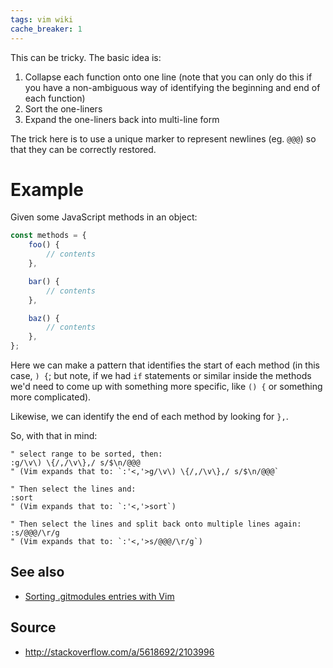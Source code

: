 ```yaml
---
tags: vim wiki
cache_breaker: 1
---
```


This can be tricky. The basic idea is:

1.  Collapse each function onto one line (note that you can only do this if you have a non-ambiguous way of identifying the beginning and end of each function)
2.  Sort the one-liners
3.  Expand the one-liners back into multi-line form

The trick here is to use a unique marker to represent newlines (eg. `@@@`) so that they can be correctly restored.

# Example

Given some JavaScript methods in an object:

```javascript
const methods = {
    foo() {
        // contents
    },

    bar() {
        // contents
    },

    baz() {
        // contents
    },
};
```

Here we can make a pattern that identifies the start of each method (in this case, `) {`; but note, if we had `if` statements or similar inside the methods we'd need to come up with something more specific, like `() {` or something more complicated).

Likewise, we can identify the end of each method by looking for `},`.

So, with that in mind:

    " select range to be sorted, then:
    :g/\v\) \{/,/\v\},/ s/$\n/@@@
    " (Vim expands that to: `:'<,'>g/\v\) \{/,/\v\},/ s/$\n/@@@`

    " Then select the lines and:
    :sort
    " (Vim expands that to: `:'<,'>sort`)

    " Then select the lines and split back onto multiple lines again:
    :s/@@@/\r/g
    " (Vim expands that to: `:'<,'>s/@@@/\r/g`)

## See also

-   [Sorting .gitmodules entries with Vim](/wiki/Sorting_.gitmodules_entries_with_Vim)

## Source

-   <http://stackoverflow.com/a/5618692/2103996>
